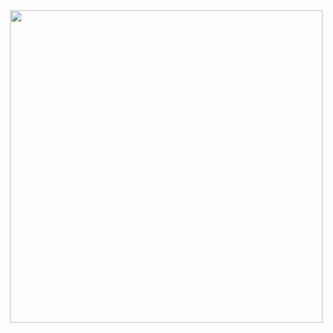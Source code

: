 <div id="header" align="right">
  <img src="https://media.tenor.com/NOYF3f82b_gAAAAC/programmer.gif" width="500"/>
</div>
